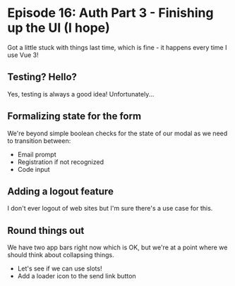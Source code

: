 # Episode 16: Auth Part 3 - Finishing up the UI (I hope)
Got a little stuck with things last time, which is fine - it happens every time I use Vue 3!

## Testing? Hello?
Yes, testing is always a good idea! Unfortunately...

## Formalizing state for the form
We're beyond simple boolean checks for the state of our modal as we need to transition between:

 - Email prompt
 - Registration if not recognized
 - Code input

## Adding a logout feature
I don't ever logout of web sites but I'm sure there's a use case for this.

## Round things out
We have two app bars right now which is OK, but we're at a point where we should think about collapsing things.

 - Let's see if we can use slots!
 - Add a loader icon to the send link button
